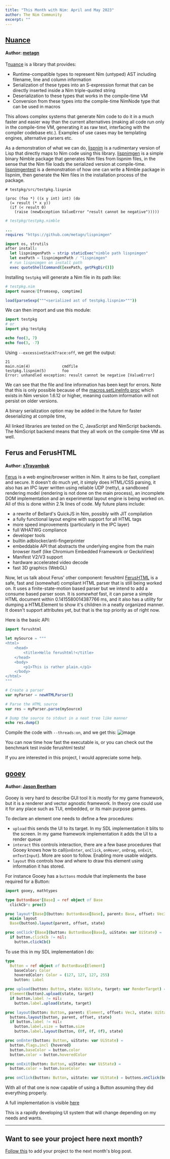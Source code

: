 ```yaml
---
title: "This Month with Nim: April and May 2023"
author: The Nim Community
excerpt: ""
---
```



## [Nuance](https://github.com/metagn/nuance)

#### Author: [metagn](https://github.com/metagn)

T[nuance](https://github.com/metagn/nuance) is a library that provides:
* Runtime-compatible types to represent Nim (untyped) AST including filename, line and column information
* Serialization of these types into an S-expression format that can be directly inserted inside a Nim triple-quoted string
* Deserialization to these types that works in the compile-time VM
* Conversion from these types into the compile-time NimNode type that can be used in macros

This allows complex systems that generate Nim code to do it in a much faster and easier way than the current alternatives (making all code run only in the compile-time VM, generating it as raw text, interfacing with the compiler codebase etc.). Examples of use cases may be templating engines, alternative parsers etc.

As a demonstration of what we can do, [lispnim](https://github.com/metagn/lispnim) is a rudimentary version of Lisp that directly maps to Nim code using this library. [lispnimgen](https://github.com/metagn/lispnimgen) is a simple binary Nimble package that generates Nim files from lispnim files, in the sense that the Nim file loads the serialized version at compile-time. [lispnimgentest](https://github.com/metagn/lispnimgentest) is a demonstration of how one can write a Nimble package in lispnim, then generate the Nim files in the installation process of the package.

```
# testpkg/src/testpkg.lispnim

(proc (foo *) ((x y int) int) (do
  (= result (* x y))
  (if (< result 0)
    (raise (newException ValueError "result cannot be negative")))))
```

```nim
# testpkg/testpkg.nimble

...
requires "https://github.com/metagn/lispnimgen"

import os, strutils
after install:
  let lispnimgenPath = strip staticExec"nimble path lispnimgen"
  let exePath = lispnimgenPath / "lispnimgen"
  # run lispnimgen on install path
  exec quoteShellCommand([exePath, getPkgDir()])
```

Installing `testpkg` will generate a Nim file in its path like:

```nim
# testpkg.nim
import nuance/[fromsexp, comptime]

load(parseSexp("""<serialized ast of testpkg.lispnim>"""))
```

We can then import and use this module:

```nim
import testpkg
# or
import pkg/testpkg

echo foo(3, 7)
echo foo(3, -7)
```

Using `--excessiveStackTrace:off`, we get the output:

```
21
main.nim(4)              cmdfile
testpkg.lispnim(5)       foo
Error: unhandled exception: result cannot be negative [ValueError]
```

We can see that the file and line information has been kept for errors.
Note that this is only possible because of the [macros.setLineInfo proc](https://github.com/nim-lang/Nim/pull/21153) which exists in Nim version 1.6.12 or higher,
meaning custom information will not persist on older versions.

A binary serialization option may be added in the future for faster deserializing at compile time,

All linked libraries are tested on the C, JavaScript and NimScript backends.
The NimScript backend means that they all work on the compile-time VM as well.


## Ferus and FerusHTML

#### Author: [xTrayambak](https://github.com/xTrayambak)

[Ferus](https://github.com/xTrayambak/ferus) is a web engine/browser written in Nim. It aims to be fast, compliant and secure. It doesn't do much yet, it simply does HTML/CSS parsing, it also has an IPC layer written using reliable UDP (netty), a sandboxed rendering model (rendering is not done on the main process), an incomplete DOM implementation and an experimental layout engine is being worked on. All of this is done within 2.1k lines of code. My future plans include:

- a rewrite of Bellard's QuickJS in Nim, possibly with JIT compilation
- a fully functional layout engine with support for all HTML tags
- more speed improvements (particularly in the IPC layer)
- full WHATWG compliance
- developer tools
- builtin adblocker/anti-fingerprinter
- embeddable API that abstracts the underlying engine from the main browser itself (like Chromium Embedded Framework or GeckoView)
- Manifest V2/V3 support
- hardware accelerated video decode
- fast 3D graphics (WebGL)

Now, let us talk about Ferus' other component: ferushtml
[FerusHTML](https://github.com/xTrayambak/ferushtml) is a safe, fast and (somewhat) compliant HTML parser that is still being worked on.
It uses a finite-state-motion based parser but we intend to add a consume based parser soon. It is *somewhat* fast,
it can parse a simple HTML document within 0.1415580014387766 ms,
and it also has a utility for dumping a HTMLElement to show it's children in a neatly organized manner.
It doesn't support attributes yet, but that is the top priority as of right now.

Here is the basic API:
```nim
import ferushtml

let mySource = """
<html>
    <head>
        <title>Hello ferushtml!</title>
    </head>
    <body>
        <p1>This is rather plain.</p1>
    </body>
</html>
"""

# Create a parser
var myParser = newHTMLParser()

# Parse the HTML source
var res = myParser.parse(mySource)

# Dump the source to stdout in a neat tree like manner
echo res.dump()
```
Compile the code with `--threads:on`, and we get this:
![image](https://github.com/beef331/website/assets/59499552/fab11063-99cd-411e-94ee-9a38269f9694)

You can now time how fast the executable is,
or you can check out the benchmark test inside ferushtml tests!

If you are interested in this project,
I would appreciate some help.



## [gooey](https://github.com/beef331/gooey/)

#### Author: [Jason Beetham](https://github.com/beef331/)

Gooey is very hard to describe GUI tool
It is mostly for my game framework,
but it is a renderer and vector agnostic framework.
In theory one could use it for any place such as TUI, embedded, or its main purpose games.


To declare an element one needs to define a few procedures:
- `upload` this sends the UI to its target. In my SDL implementation it blits to the screen. In my game framework implementation it adds the UI to a render queue
- `interact` this controls interaction, there are a few base procedures that Gooey knows how to call(`onEnter`, `onClick`, `onHover`, `onDrag`, `onExit`, `onTextInput`). More are soon to follow. Enabling more usable widgets.
- `layout` this controls how and where to draw this element using information it has stored.

For instance Gooey has a `buttons` module that implements the base required for a Button:
```nim
import gooey, mathtypes

type ButtonBase*[Base] = ref object of Base
  clickCb*: proc()

proc layout*[Base](button: ButtonBase[Base], parent: Base, offset: Vec3, state: UiState) =
  mixin layout
  Base(button).layout(parent, offset, state)

proc onClick*[Base](button: ButtonBase[Base], uiState: var UiState) =
  if button.clickCb != nil:
    button.clickCb()
```

To use this in my SDL implementation I do:
```nim
type
  Button = ref object of ButtonBase[Element]
    baseColor: Color
    hoveredColor: Color = (127, 127, 127, 255)
    button: Label

proc upload(button: Button, state: UiState, target: var RenderTarget) =
  Element(button).upload(state, target)
  if button.label != nil:
    button.label.upload(state, target)

proc layout(button: Button, parent: Element, offset: Vec3, state: UiState) =
  buttons.layout(button, parent, offset, state)
  if button.label != nil:
    button.label.size = button.size
    button.label.layout(button, (0f, 0f, 0f), state)

proc onEnter(button: Button, uiState: var UiState) =
  button.flags.incl {hovered}
  button.baseColor = button.color
  button.color = button.hoveredColor

proc onExit(button: Button, uiState: var UiState) =
  button.color = button.baseColor

proc onClick(button: Button, uiState: var UiState) = buttons.onClick(button, uiState)
```

With all of that one is now capable of using a Button assuming they did everything properly.

A full implementation is visible [here](https://github.com/beef331/gooey/blob/master/example/sdlimpl.nim)

This is a rapidly developing UI system that will change depending on my needs and wants.

----


## Want to see your project here next month?

[Follow this](https://github.com/beef331/website#adding-your-project-to-month-with-nim)
to add your project to the next month's blog post.
